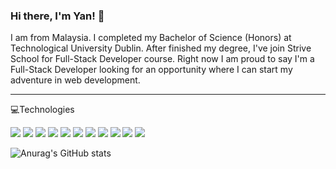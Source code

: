 ### Hi there, I'm Yan! 👋

<p>
  I am from Malaysia. I completed my Bachelor of Science (Honors) at Technological University Dublin. After finished my degree, I've join Strive School for Full-Stack Developer course. Right now I am proud to say I'm a Full-Stack Developer looking for an opportunity where I can start my adventure in web development.
</p>

---

💻Technologies
<br>

[![](https://img.shields.io/badge/-Mongo-grey?logo=mongodb)](#)
[![](https://img.shields.io/badge/-ExpressJS-important?logo=express)](#)
[![](https://img.shields.io/badge/-TypeScript-grey?logo=typescript)](#)
[![](https://img.shields.io/badge/-NodeJS-important?logo=node.js)](#)
[![](https://img.shields.io/badge/-React-grey?logo=react)](#)
[![](https://img.shields.io/badge/-Redux-important?logo=redux)](#)
[![](https://img.shields.io/badge/-Sequelize-grey?logo=sequelize)](#)
[![](https://img.shields.io/badge/-SocketIO-important?logo=socket.io)](#)
[![](https://img.shields.io/badge/-Heroku-grey?logo=heroku)](#)
[![](https://img.shields.io/badge/-Vercel-important?logo=vercel)](#)
[![](https://img.shields.io/badge/-GitHub-grey?logo=github)](#)
  

![Anurag's GitHub stats](https://github-readme-stats.vercel.app/api?username=yanxun95&theme=dark&show_icons=true&hide=stars,issues)
